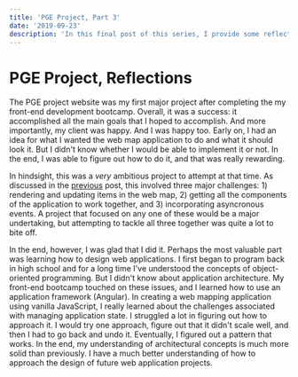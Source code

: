 ```yaml
---
title: 'PGE Project, Part 3'
date: '2019-09-23'
description: 'In this final post of this series, I provide some reflections on my experience developing the PGE Project website. I discuss what I learned and why, overall, it was a tremendous learning experience.'
---
```


# PGE Project, Reflections

The PGE project website was my first major project after completing the my front-end development bootcamp. Overall, it was a success: it accomplished all the main goals that I hoped to accomplish. And more importantly, my client was happy. And I was happy too. Early on, I had an idea for what I wanted the web map application to do and what it should look it. But I didn't know whether I would be able to implement it or not. In the end, I was able to figure out how to do it, and that was really rewarding.

In hindsight, this was a *very* ambitious project to attempt at that time. As discussed in the [previous](pge-2) post, this involved three major challenges: 1) rendering and updating items in the web map, 2) getting all the components of the application to work together, and 3) incorporating asyncronous events. A project that focused on any one of these would be a major undertaking, but attempting to tackle all three together was quite a lot to bite off.

In the end, however, I was glad that I did it. Perhaps the most valuable part was learning how to design web applications. I first began to program back in high school and for a long time I've understood the concepts of object-oriented programming. But I didn't know about application architecture. My front-end bootcamp touched on these issues, and I learned how to use an application framework (Angular). In creating a web mapping application using vanilla JavaScript, I really learned about the challenges associated with managing application state. I struggled a lot in figuring out how to approach it. I would try one approach, figure out that it didn't scale well, and then I had to go back and undo it. Eventually, I figured out a pattern that works. In the end, my understanding of architectural concepts is much more solid than previously. I have a much better understanding of how to approach the design of future web application projects.
